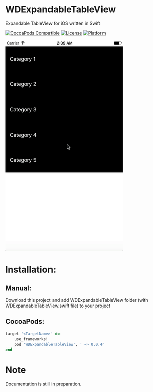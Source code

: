 # WDExpandableTableView
Expandable TableView for iOS written in Swift

[![CocoaPods Compatible](https://img.shields.io/cocoapods/v/WDExpandableTableView.svg)](http://cocoapods.org/pods/WDExpandableTableView)
[![License](https://img.shields.io/cocoapods/l/WDExpandableTableView.svg?style=flat)](http://cocoapods.org/pods/WDExpandableTableView)
[![Platform](https://img.shields.io/cocoapods/p/WDExpandableTableView.svg?style=flat)](http://cocoapods.org/pods/WDExpandableTableView)

![GitHub Logo](/Docs/Images/WDExpandableTableView.gif)

# Installation:
## Manual:
Download this project and add WDExpandableTableView folder (with WDExpandableTableView.swift file) to your project

## CocoaPods:
```Ruby
target '<TargetName>' do
    use_frameworks!
    pod 'WDExpandableTableView', ' ~> 0.0.4'
end
```

# Note
Documentation is still in preparation.
